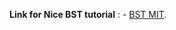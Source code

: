 **Link for Nice BST tutorial** : - [BST MIT](https://ocw.mit.edu/courses/electrical-engineering-and-computer-science/6-006-introduction-to-algorithms-fall-2011/lecture-videos/lecture-5-binary-search-trees-bst-sort/).
